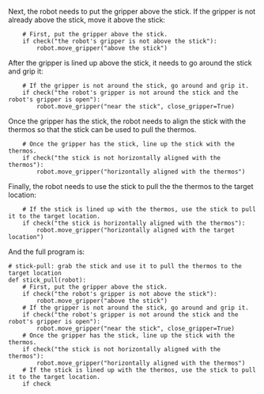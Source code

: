 

Next, the robot needs to put the gripper above the stick. If the gripper is not already above the stick, move it above the stick:
```
    # First, put the gripper above the stick.
    if check("the robot's gripper is not above the stick"):
        robot.move_gripper("above the stick")
```

After the gripper is lined up above the stick, it needs to go around the stick and grip it:
```
    # If the gripper is not around the stick, go around and grip it.
    if check("the robot's gripper is not around the stick and the robot's gripper is open"):
        robot.move_gripper("near the stick", close_gripper=True)
```

Once the gripper has the stick, the robot needs to align the stick with the thermos so that the stick can be used to pull the thermos.
```
    # Once the gripper has the stick, line up the stick with the thermos.
    if check("the stick is not horizontally aligned with the thermos"):
        robot.move_gripper("horizontally aligned with the thermos")
```

Finally, the robot needs to use the stick to pull the the thermos to the target location:
```
    # If the stick is lined up with the thermos, use the stick to pull it to the target location.
    if check("the stick is horizontally aligned with the thermos"):
        robot.move_gripper("horizontally aligned with the target location")
```

And the full program is:

```
# stick-pull: grab the stick and use it to pull the thermos to the target location
def stick_pull(robot):
    # First, put the gripper above the stick.
    if check("the robot's gripper is not above the stick"):
        robot.move_gripper("above the stick")
    # If the gripper is not around the stick, go around and grip it.
    if check("the robot's gripper is not around the stick and the robot's gripper is open"):
        robot.move_gripper("near the stick", close_gripper=True)
    # Once the gripper has the stick, line up the stick with the thermos.
    if check("the stick is not horizontally aligned with the thermos"):
        robot.move_gripper("horizontally aligned with the thermos")
    # If the stick is lined up with the thermos, use the stick to pull it to the target location.
    if check